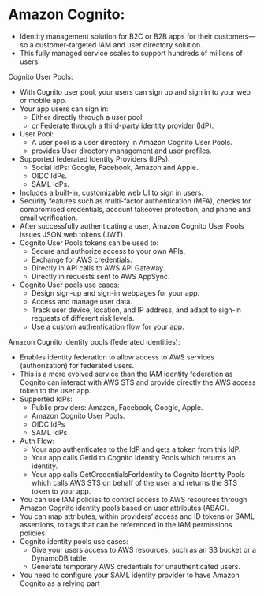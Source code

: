 # Amazon Cognito:
- Identity management solution for B2C or B2B apps for their customers—so a customer-targeted IAM and user directory solution. 
- This fully managed service scales to support hundreds of millions of users. 


Cognito User Pools:
- With Cognito user pool, your users can sign up and sign in to your web or mobile app.
- Your app users can sign in:
	- Either directly through a user pool,
	- or Federate through a third-party identity provider (IdP).
- User Pool:
	- A user pool is a user directory in Amazon Cognito User Pools. 
	- provides User directory management and user profiles.
- Supported federated Identity Providers (IdPs):
	- Social IdPs: Google, Facebook, Amazon and Apple.
	- OIDC IdPs.
	- SAML IdPs.
- Includes a built-in, customizable web UI to sign in users.
- Security features such as multi-factor authentication (MFA), checks for compromised credentials, account takeover protection, and phone and email verification.
- After successfully authenticating a user, Amazon Cognito User Pools issues JSON web tokens (JWT).
- Cognito User Pools tokens can be used to:
	- Secure and authorize access to your own APIs,
	- Exchange for AWS credentials. 
	- Directly in API calls to AWS API Gateway.
	- Directly in requests sent to AWS AppSync.
- Cognito User pools use cases:
	- Design sign-up and sign-in webpages for your app.
	- Access and manage user data.
	- Track user device, location, and IP address, and adapt to sign-in requests of different risk levels.
	- Use a custom authentication flow for your app.


Amazon Cognito identity pools (federated identities):
- Enables identity federation to allow access to AWS services (authorization) for federated users.
- This is a more evolved service than the IAM identity federation as Cognito can interact with AWS STS and provide directly the AWS access token to the user app. 
- Supported IdPs:
	- Public providers: Amazon, Facebook, Google, Apple.
	- Amazon Cognito User Pools.
	- OIDC IdPs
	- SAML IdPs
- Auth Flow:
	- Your app authenticates to the IdP and gets a token from this IdP.
	- Your app calls GetId to Cognito Identity Pools which returns an identity.
	- Your app calls GetCredentialsForIdentity to Cognito Identity Pools which calls AWS STS on behalf of the user and returns the STS token to your app.
- You can use IAM policies to control access to AWS resources through Amazon Cognito identity pools based on user attributes (ABAC). 
- You can map attributes, within providers’ access and ID tokens or SAML assertions, to tags that can be referenced in the IAM permissions policies. 
- Cognito identity pools use cases:
	- Give your users access to AWS resources, such as an S3 bucket or a DynamoDB table.
	- Generate temporary AWS credentials for unauthenticated users.
- You need to configure your SAML identity provider to have Amazon Cognito as a relying part
